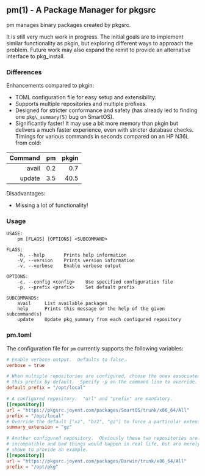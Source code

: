 ## pm(1) - A Package Manager for pkgsrc

pm manages binary packages created by pkgsrc.

It is still very much work in progress.  The initial goals are to implement
similar functionality as pkgin, but exploring different ways to approach the
problem.  Future work may also expand the remit to provide an alternative
interface to pkg\_install.

### Differences

Enhancements compared to pkgin:

* TOML configuration file for easy setup and extensibility.
* Supports multiple repositories and multiple prefixes.
* Designed for stricter conformance and safety (has already led to finding one
  `pkg\_summary(5)` bug on SmartOS).
* Significantly faster!  It may use a bit more memory than pkgin but delivers
  a much faster experience, even with stricter database checks.  Timings for
  various commands in seconds compared on an HP N36L from cold:

| Command |  pm | pkgin |
|--------:|----:|------:|
|   avail | 0.2 |   0.7 |
|  update | 3.5 |  40.5 |

Disadvantages:

* Missing a lot of functionality!

### Usage

```console
USAGE:
    pm [FLAGS] [OPTIONS] <SUBCOMMAND>

FLAGS:
    -h, --help       Prints help information
    -V, --version    Prints version information
    -v, --verbose    Enable verbose output

OPTIONS:
    -c, --config <config>    Use specified configuration file
    -p, --prefix <prefix>    Set default prefix

SUBCOMMANDS:
    avail     List available packages
    help      Prints this message or the help of the given subcommand(s)
    update    Update pkg_summary from each configured repository
```

### pm.toml

The configuration file for `pm` currently supports the following variables:

```toml
# Enable verbose output.  Defaults to false.
verbose = true

# When multiple repositories are configured, choose the ones associated with
# this prefix by default.  Specify -p on the command line to override.
default_prefix = "/opt/local"

# A configured repository.  "url" and "prefix" are mandatory.
[[repository]]
url = "https://pkgsrc.joyent.com/packages/SmartOS/trunk/x86_64/All"
prefix = "/opt/local"
# Override the default ["xz", "bz2", "gz"] to force a particular extension.
summary_extension = "gz"

# Another configured repository.  Obviously these two repositories are
# incompatible and bad things would happen in real life, but are merely
# shown to provide an example.
[[repository]]
url = "https://pkgsrc.joyent.com/packages/Darwin/trunk/x86_64/All"
prefix = "/opt/pkg"
```

